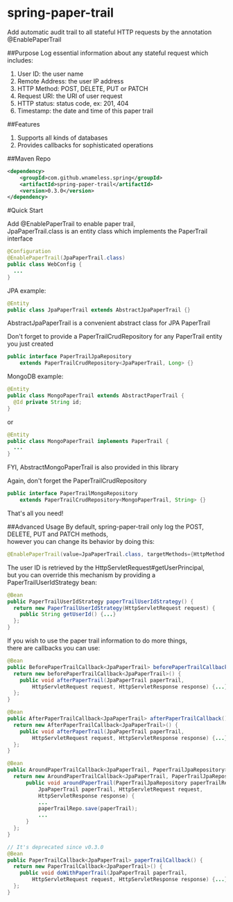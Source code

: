 spring-paper-trail
=============
Add automatic audit trail to all stateful HTTP requests by the annotation @EnablePaperTrail

##Purpose
Log essential information about any stateful request which includes:
1. User ID: the user name<br/>
2. Remote Address: the user IP address<br/>
3. HTTP Method: POST, DELETE, PUT or PATCH<br/>
4. Request URI: the URI of user request<br/>
5. HTTP status: status code, ex: 201, 404<br/>
6. Timestamp: the date and time of this paper trail

##Features
1. Supports all kinds of databases
2. Provides callbacks for sophisticated operations

##Maven Repo
```xml
<dependency>
	<groupId>com.github.wnameless.spring</groupId>
	<artifactId>spring-paper-trail</artifactId>
	<version>0.3.0</version>
</dependency>
```


#Quick Start

Add @EnablePaperTrail to enable paper trail,<br/>
JpaPaperTrail.class is an entity class which implements the PaperTrail interface
```java
@Configuration
@EnablePaperTrail(JpaPaperTrail.class)
public class WebConfig {
  ...
}
```

JPA example:
```java
@Entity
public class JpaPaperTrail extends AbstractJpaPaperTrail {}
```
AbstractJpaPaperTrail is a convenient abstract class for JPA PaperTrail

Don't forget to provide a PaperTrailCrudRepository for any PaperTrail entity you just created
```java
public interface PaperTrailJpaRepository
    extends PaperTrailCrudRepository<JpaPaperTrail, Long> {}
```

MongoDB example:
```java
@Entity
public class MongoPaperTrail extends AbstractPaperTrail {
  @Id private String id;
}
```
or
```java
@Entity
public class MongoPaperTrail implements PaperTrail {
  ...
}
```
FYI, AbstractMongoPaperTrail is also provided in this library

Again, don't forget the PaperTrailCrudRepository
```java
public interface PaperTrailMongoRepository
    extends PaperTrailCrudRepository<MongoPaperTrail, String> {}
```

That's all you need!

##Advanced Usage
By default, spring-paper-trail only log the POST, DELETE, PUT and PATCH methods,<br/>
however you can change its behavior by doing this:
```java
@EnablePaperTrail(value=JpaPaperTrail.class, targetMethods={HttpMethod.GET, HttpMethod.POST})
```

The user ID is retrieved by the HttpServletRequest#getUserPrincipal,<br/>
but you can override this mechanism by providing a PaperTrailUserIdStrategy bean:
```java
@Bean
public PaperTrailUserIdStrategy paperTrailUserIdStrategy() {
  return new PaperTrailUserIdStrategy(HttpServletRequest request) {
    public String getUserId() {...}
  };
}
```

If you wish to use the paper trail information to do more things,<br/>
there are callbacks you can use:
```java
@Bean
public BeforePaperTrailCallback<JpaPaperTrail> beforePaperTrailCallback() {
  return new beforePaperTrailCallback<JpaPaperTrail>() {
    public void afterPaperTrail(JpaPaperTrail paperTrail,
        HttpServletRequest request, HttpServletResponse response) {...}
  };
}

@Bean
public AfterPaperTrailCallback<JpaPaperTrail> afterPaperTrailCallback() {
  return new AfterPaperTrailCallback<JpaPaperTrail>() {
    public void afterPaperTrail(JpaPaperTrail paperTrail,
        HttpServletRequest request, HttpServletResponse response) {...}
  };
}

@Bean
public AroundPaperTrailCallback<JpaPaperTrail, PaperTrailJpaRepository> aroundTrailCallback() {
  return new AroundPaperTrailCallback<JpaPaperTrail, PaperTrailJpaRepository>() {
      public void aroundPaperTrail(PaperTrailJpaRepository paperTrailRepo,
          JpaPaperTrail paperTrail, HttpServletRequest request,
          HttpServletResponse response) {
          ...
          paperTrailRepo.save(paperTrail);
          ...
      }
  };
}

// It's deprecated since v0.3.0
@Bean
public PaperTrailCallback<JpaPaperTrail> paperTrailCallback() {
  return new PaperTrailCallback<JpaPaperTrail>() {
    public void doWithPaperTrail(JpaPaperTrail paperTrail,
        HttpServletRequest request, HttpServletResponse response) {...}
  };
}
```

